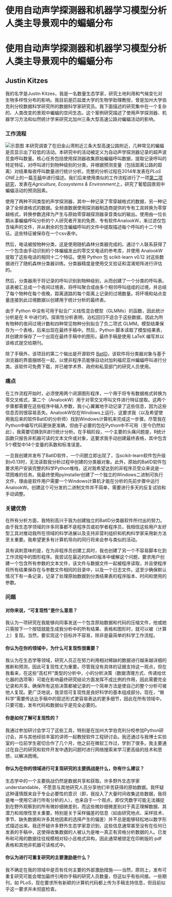 # 使用自动声学探测器和机器学习模型分析人类主导景观中的蝙蝠分布

# 使用自动声学探测器和机器学习模型分析人类主导景观中的蝙蝠分布

## Justin Kitzes

我的名字是Justin Kitzes，我是一名数量生态学家，研究土地利用和气候变化对生物多样性分布的影响。我目前是匹兹堡大学的生物学助理教授，曾是加州大学伯克利分校数据科学研究所的数据科学家研究员。我下面描述的研究集中在一个复杂的、人类改变的景观中蝙蝠的空间生态。这个案例研究描述了使用声学探测器、机器学习方法和似然统计学来研究北加州三条大型高速公路对蝙蝠活动的影响。

### 工作流程

![示意图](jkitzes.png) 本研究调查了在旧金山湾附近三条大型高速公路附近，几种常见的蝙蝠是否显示出了较低的活动。本研究中的活动被定义为自动声学探测器记录的超声波觅食呼叫数量。核心任务包括使用探测器收集原始蝙蝠呼叫数据，提取记录呼叫的特定特征，对呼叫进行到物种级别的分类，并根据预测变量（包括距离公路的距离）对结果每夜呼叫数量进行统计分析。完整的分析过程在2014年发表在*PLoS ONE*上的一篇[手稿](http://dx.doi.org/10.1371/journal.pone.0096341)中进行描述。我们后来使用类似的工作流程进行了一项[第二项研究](http://dx.doi.org/10.1016/j.agee.2016.03.010)，发表在*Agriculture, Ecosystems & Environment*上，研究了葡萄园景观中蝙蝠活动的预测因素。

使用了两种不同类型的声学探测器，其中一种记录了零穿越格式的数据，另一种记录了全频谱格式的数据。全频谱数据使用探测器制造商提供的专有工具转换为零穿越格式，转换参数选择为产生与原始零穿越探测器录音类似的输出。使用由一位长期从事蝙蝠呼叫分析的个人研究者开发的免费、专有软件AnalookW，来过滤仅包含噪声的文件，并从剩余的包含蝙蝠呼叫的文件中提取描述每个呼叫的十二个特征。这些特征被保存在一个csv表中。

然后，电话被按物种分类，这是使用随机森林分类器完成的。通过个人联系获得了一个包含由手动识别的个体蝙蝠发出的零交叉电话的参考库，并使用 AnalookW 提取了这些电话的相同十二个特征。使用 Python 包 scikit-learn v0.12 对这些数据进行了随机森林分类器训练。分类器精度是使用交叉验证和混淆矩阵进行评估的。

然后，分类器用于将记录的呼叫识别到物种级别，从而创建了一个分类的呼叫表。该表被汇总成一个夜间过境表，将呼叫聚合成由多个相邻呼叫组成的过境，并总结了每个物种在每个夜晚，距离道路的每个距离上记录的过境数量。将环境和站点变量连接到此过境数据以创建用于统计分析的最终表。

由于 Python 中没有可用于拟合广义线性混合模型（GLMMs）的函数，因此统计分析是在 R 中进行的。探索性分析表明，泊松回归不适合于这些数据，因此为所有物种的夜间过境计数和四种常见物种分别拟合了负二项式 GLMM。模型结果保存为一个表格，后来出现在最终手稿中。然后，Python 脚本读取了模型结果表，并创建并保存了一个出现在最终手稿中的图形。最终手稿是使用 LaTeX 编写并以该格式提交给期刊。

除了手稿外，该项目的第二个输出是开源软件 [BatID](https://github.com/jkitzes/batid)，该软件将分类器对象与基于浏览器的界面捆绑在一起，以使非程序员能够自动对加利福尼亚州蝙蝠呼叫进行分类。该软件可免费下载，并已被学术界、政府和私营部门的研究人员使用。

### 痛点

在工作流程开始时，必须使用两个闭源图形程序，一个用于将专有数据格式转换为零交叉格式，第二个（AnalookW）用于对零交叉呼叫文件进行特征提取。这两个步骤都需要在这些程序中输入参数，我小心翼翼地手动记录了这些信息，因为这些信息否则很容易丢失。AnalookW仅在Windows上运行，这要求我（以及希望使用我后来的软件BatID的分析师）找到Windows计算机来完成这一步骤。尽管我在Python中编写代码更快更准确，但由于必要的包在Python中不可用（至今仍然如此），我需要切换到R进行统计分析。在手稿阶段，一个主要的头痛问题是，R统计函数只报告非机器可读的文本文件或对象，这要求我手动创建最终表格，其中包含5个模型中14个变量的系数和标准误差。

一旦我创建并发布了BatID软件，一个问题立即出现了，当scikit-learn软件包升级到v0.13时，无法读取我分析过程中创建的分类器对象。此外，原始的BatID软件包要求用户安装完整的科学Python堆栈，这对我希望达到的非程序员受众来说是一项困难的任务。我最终使用pyinstaller创建了一个独立的Windows二进制可执行文件，理由是软件用户需要一个Windows计算机才能在分析的先前步骤中运行AnalookW。创建这个可分发的二进制文件并不简单，需要进行多天的反复试验和手动调整。

### 关键优势

在所有分析方面，我特别高兴于我为创建独立的BatID分类器软件所付出的努力。由于我生态学领域的许多同事都不是程序员或初学者程序员，我相信这些用户友好型工具对推动我所在领域的科学进展以及支持非营利组织和机构科学家采用新方法至关重要。我希望更多有计算机导向的同行将来会参与类似的活动。

具有讽刺意味的是，在为非程序员创建工具时，我也创建了另一个不容易脚本化到工作流程中的图形程序。我尝试在最近的BatID版本中缓解这个问题，要求用户创建一个包含所有参数的文本文件，该文件与数据文件一起被程序读取，并且使程序将所有结果保存在与参数文件相同的目录中，以及一个日志文件。这至少确保默认情况下有一条记录，记录了处理原始数据到分类结果表的程序版本、时间和使用的参数。

### 问题

#### 对你来说，“可复现性”是什么意思？

我认为一项研究在我能够向同事发送一个包含原始数据和代码的压缩文件，他或她只需按下一个按钮就能生成我分析中的所有结果、表格和图形时，就可以被（计算上）复现。当然，要实现这个目标并不容易，除非是最简单的科学工作流程。

#### 你认为在你的领域中，为什么可复现性很重要？

我认为在生态学等领域，研究人员正在努力利用相对稀缺的数据进行越来越详细的推断和预测，因此可复现性尤为重要。尽管我没有具体的证据支持这一观点，但在我看来，在这些“高杠杆”类型的分析中，小的分析决策（数据清理方式、传递给优化器的选项等）可能在影响最终研究结论方面发挥不成比例的作用，因此需要完全记录和共享。确保所有这些决策都被记录的一个简单方法是使自己的整个分析可被他人复现。更广泛地说，我坚信可复现性是良好科学的基本组成部分。现在，“做科学”需要传达比手稿中的叙述形式更容易表达的更多细节，因此在所有领域中，只要可能，发布代码和数据似乎是完全必要的。

#### 你是如何了解可复现性的？

我通过参加研讨会学习了这些工具，特别是在加州大学伯克利分校参加Python研讨会，并与其他经验丰富的讲师一起教授软件工程研讨会。我还通过与我博士实验室的一位前学生密切合作了几个月，他之前在微软工作过，学到了很多。我主要通过在自己的研究和软件开发中遇到问题时进行网络搜索来学习更高级的技术和思想，以解决困境。

#### 你认为在你的领域进行可复现研究的主要挑战是什么，你有什么建议？

生态学中的一个主要挑战仍然是数据共享和获取。许多野外生态学家 understandable，不愿意与其他研究人员分享他们辛苦获得的原始数据。我怀疑这种谨慎既来自于专业必要性的意识（即，我投入了大量时间收集这些数据，我将是唯一使用它进行所有分析的人），也来自于一个观点，即仅凭数字可能无法捕捉到在野外观察到的所有微妙细微差别，而这些微妙细微差别对于真正理解数据、其潜力和局限性至关重要。特别是关于采样偏差的信息（如由研究地点、采样技术、季节、缺失数据和许多其他因素的选择产生的偏差）并不总是能够轻松地以数字形式描述出来。我还怀疑许多野外生态学家意识到，这些信息通常甚至没有在任何已发表的手稿中，这使得收集数据的人被认为是唯一真正有资格分析数据的人。已发布和可用的数据往往规模相对较小且格式异构，因此通常被锁定在印刷版的 pdf 表格和其他非机器可读格式中。

#### 你认为进行可重复研究的主要激励是什么？

我不确定在我的领域中是否有任何主要的外部激励措施——当然，原则上，发布可重复研究可能会增加最终引用你手稿的研究人员数量，但这似乎有些间接。一些期刊，如 PLoS，现在要求所有新颖的计算机代码都上传为手稿支持信息，但目前似乎这一要求并未彻底检查。
